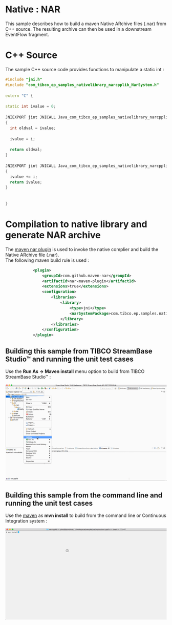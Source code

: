 # Native : NAR

This sample describes how to build a maven Native ARchive files (.nar) from C++ source.  The
resulting archive can then be used in a downstream EventFlow fragment.

# C++ Source

The sample C++ source code provides functions to manipulate a static int :


```C++
#include "jni.h"
#include "com_tibco_ep_samples_nativelibrary_narcpplib_NarSystem.h"

extern "C" {

static int ivalue = 0;

JNIEXPORT jint JNICALL Java_com_tibco_ep_samples_nativelibrary_narcpplib_CallCpp_setCppInt(JNIEnv *env, jclass clazz, jint i)
{
  int oldval = ivalue;
  
  ivalue = i;
  
  return oldval;
}

JNIEXPORT jint JNICALL Java_com_tibco_ep_samples_nativelibrary_narcpplib_CallCpp_incrementCppInt(JNIEnv *env, jclass clazz, jint i)
{
  ivalue += i;
  return ivalue;
}


}
```

# Compilation to native library and generate NAR archive

The [maven nar plugin](http://maven-nar.github.io/) is used to invoke the native complier and build the Native ARchive file (.nar).  
The following maven build rule is used :

```xml
            <plugin>
                <groupId>com.github.maven-nar</groupId>
                <artifactId>nar-maven-plugin</artifactId>
                <extensions>true</extensions>
                <configuration>
                    <libraries>
                        <library>
                            <type>jni</type>
                            <narSystemPackage>com.tibco.ep.samples.nativelibrary.narcpplib</narSystemPackage>
                        </library>
                    </libraries>
                </configuration>
            </plugin>
```

## Building this sample from TIBCO StreamBase Studio&trade; and running the unit test cases

Use the **Run As -> Maven install** menu option to build from TIBCO StreamBase Studio&trade; :

![studio](images/studiounit.gif)

## Building this sample from the command line and running the unit test cases

Use the [maven](https://maven.apache.org) as **mvn install** to build from the command line or Continuous Integration system :

![maven](images/maven.gif)
